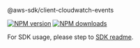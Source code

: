 @aws-sdk/client-cloudwatch-events

[![NPM version](https://img.shields.io/npm/v/@aws-sdk/client-cloudwatch-events/beta.svg)](https://www.npmjs.com/package/@aws-sdk/client-cloudwatch-events)
[![NPM downloads](https://img.shields.io/npm/dm/@aws-sdk/client-cloudwatch-events.svg)](https://www.npmjs.com/package/@aws-sdk/client-cloudwatch-events)

For SDK usage, please step to [SDK readme](https://github.com/aws/aws-sdk-js-v3).
